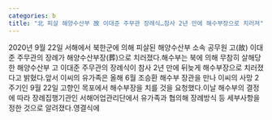 ```yaml
---
categories: b
title: "北 피살 해양수산부 故 이대준 주무관 장례식…참사 2년 만에 해수부장으로 치러져"
---
```

2020년 9월 22일 서해에서 북한군에 의해 피살된 해양수산부 소속 공무원 고(故) 이대준 주무관의 장례가 해양수산부장(葬)으로 치러졌다.해수부는 북에 의해 무참히 살해당한 해양수산부 고 이대준 주무관의 장례식이 참사 2년 만에 뒤늦게 해수부장으로 치러졌다고 밝혔다.앞서 이씨의 유가족은 올해 6월 조승환 해수부 장관을 만나 이씨의 사망 2주기인 9월 22일 고향인 목포에서 해수부장을 치를 것을 요청했다.이날 해수부의 결정에 따라 장례집행기관인 서해어업관리단에서 유가족과 협의해 장례방식 등 세부사항을 정한 것으로 알려졌다.영결식에
